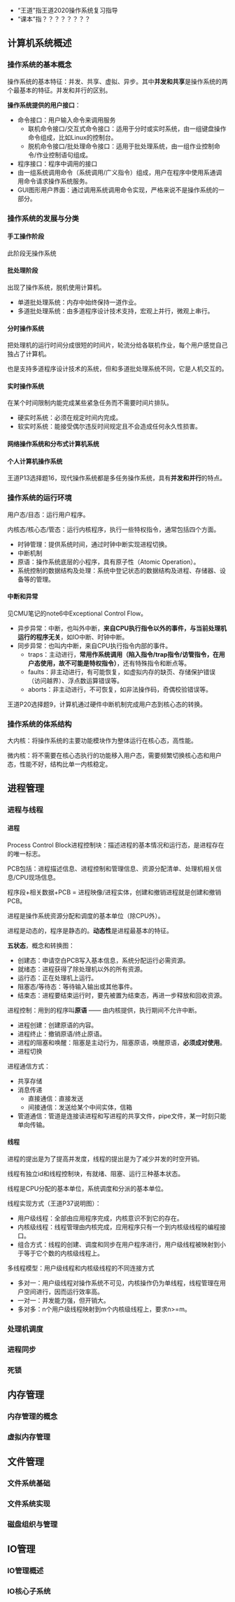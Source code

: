 * “王道”指王道2020操作系统复习指导
* “课本”指？？？？？？？？

## 计算机系统概述

### 操作系统的基本概念

操作系统的基本特征：并发、共享、虚拟、异步。其中**并发和共享**是操作系统的两个最基本的特征。并发和并行的区别。

**操作系统提供的用户接口**：
* 命令接口：用户输入命令来调用服务
  * 联机命令接口/交互式命令接口：适用于分时或实时系统，由一组键盘操作命令组成，比如Linux的控制台。
  * 脱机命令接口/批处理命令接口：适用于批处理系统，由一组作业控制命令/作业控制语句组成。
* 程序接口：程序中调用的接口
 * 由一组系统调用命令（系统调用/广义指令）组成，用户在程序中使用系通调用命令请求操作系统服务。
* GUI图形用户界面：通过调用系统调用命令实现，严格来说不是操作系统的一部分。

### 操作系统的发展与分类

#### 手工操作阶段

此阶段无操作系统

#### 批处理阶段

出现了操作系统，脱机使用计算机。
* 单道批处理系统：内存中始终保持一道作业。
* 多道批处理系统：由多道程序设计技术支持，宏观上并行，微观上串行。

#### 分时操作系统

把处理机的运行时间分成很短的时间片，轮流分给各联机作业，每个用户感觉自己独占了计算机。

也是支持多道程序设计技术的系统，但和多道批处理系统不同，它是人机交互的。

#### 实时操作系统

在某个时间限制内能完成某些紧急任务而不需要时间片排队。
* 硬实时系统：必须在规定时间内完成。
* 软实时系统：能接受偶尔违反时间规定且不会造成任何永久性损害。

#### 网络操作系统和分布式计算机系统

#### 个人计算机操作系统

王道P13选择题16，现代操作系统都是多任务操作系统，具有**并发和并行**的特点。

### 操作系统的运行环境

用户态/目态：运行用户程序。

内核态/核心态/管态：运行内核程序，执行一些特权指令，通常包括四个方面。
* 时钟管理：提供系统时间，通过时钟中断实现进程切换。
* 中断机制
* 原语：操作系统底层的小程序，具有原子性（Atomic Operation）。
* 系统控制的数据结构及处理：系统中登记状态的数据结构及进程、存储器、设备等的管理。

#### 中断和异常

见CMU笔记的note6中Exceptional Control Flow。
* 异步异常：中断，也叫外中断，**来自CPU执行指令以外的事件，与当前处理机运行的程序无关**，如IO中断、时钟中断。
* 同步异常：也叫内中断，来自CPU执行指令内部的事件。
  * traps：主动进行，**常用作系统调用（陷入指令/trap指令/访管指令，在用户态使用，故不可能是特权指令）**，还有特殊指令和断点等。
  * faults：非主动进行，有可能恢复，如虚拟内存的缺页、存储保护错误（访问越界）、浮点数运算错误等。
  * aborts：非主动进行，不可恢复，如非法操作码，奇偶校验错误等。

王道P20选择题9，计算机通过硬件中断机制完成用户态到核心态的转换。

### 操作系统的体系结构

大内核：将操作系统的主要功能模块作为整体运行在核心态，高性能。

微内核：将不需要在核心态执行的功能移入用户态，需要频繁切换核心态和用户态，性能不好，结构比单一内核稳定。

## 进程管理

### 进程与线程

#### 进程

Process Control Block进程控制块：描述进程的基本情况和运行态，是进程存在的唯一标志。

PCB包括：进程描述信息、进程控制和管理信息、资源分配清单、处理机相关信息/CPU现场信息。

程序段+相关数据+PCB = 进程映像/进程实体，创建和撤销进程就是创建和撤销PCB。

进程是操作系统资源分配和调度的基本单位（除CPU外）。

进程是动态的，程序是静态的。**动态性**是进程最基本的特征。

**五状态**，概念和转换图：
* 创建态：申请空白PCB写入基本信息，系统分配运行必需资源。
* 就绪态：进程获得了除处理机以外的所有资源。
* 运行态：正在处理机上运行。
* 阻塞态/等待态：等待输入输出或其他事件。
* 结束态：进程要结束运行时，要先被置为结束态，再进一步释放和回收资源。

进程控制：用到的程序叫**原语** —— 由内核提供，执行期间不允许中断。
* 进程创建：创建原语的内容。
* 进程终止：撤销原语/终止原语。
* 进程的阻塞和唤醒：阻塞是主动行为，阻塞原语，唤醒原语，**必须成对使用**。
* 进程切换

进程通信方式：
* 共享存储
* 消息传递
  * 直接通信：直接发送
  * 间接通信：发送给某个中间实体，信箱
* 管道通信：管道是连接读进程和写进程的共享文件，pipe文件，某一时刻只能单向传输。

#### 线程

进程的提出是为了提高并发度，线程的提出是为了减少并发的时空开销。

线程有独立id和线程控制块，有就绪、阻塞、运行三种基本状态。

线程是CPU分配的基本单位，系统调度和分派的基本单位。

线程实现方式（王道P37说明图）：
* 用户级线程：全部由应用程序完成，内核意识不到它的存在。
* 内核级线程：线程管理由内核完成，应用程序只有一个到内核级线程的编程接口。
* 组合方式：线程的创建、调度和同步在用户程序进行，用户级线程被映射到小于等于它个数的内核级线程上。

多线程模型：用户级线程和内核级线程的不同连接方式
* 多对一：用户级线程对操作系统不可见，内核操作仍为单线程，线程管理在用户空间进行，因而运行效率高。
* 一对一：并发能力强，但开销大。
* 多对多：n个用户级线程映射到m个内核级线程上，要求n>=m。

### 处理机调度

### 进程同步

### 死锁

## 内存管理

### 内存管理的概念

### 虚拟内存管理

## 文件管理

### 文件系统基础

### 文件系统实现

### 磁盘组织与管理

## IO管理

### IO管理概述

### IO核心子系统